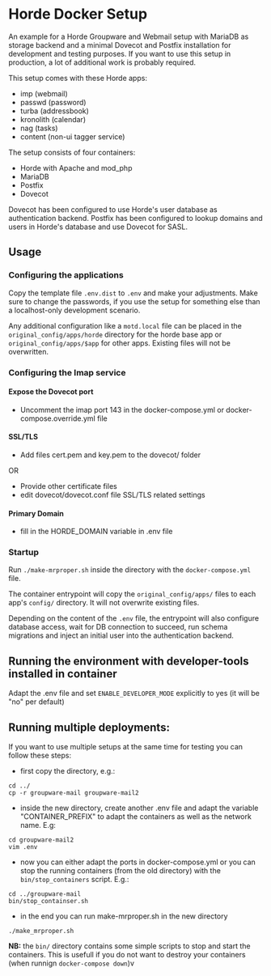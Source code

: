 # Horde Docker Setup

An example for a Horde Groupware and Webmail setup with MariaDB as storage backend and a minimal Dovecot and Postfix installation for development and testing purposes.
If you want to use this setup in production, a lot of additional work is probably required.

This setup comes with these Horde apps:

 * imp (webmail)
 * passwd (password)
 * turba (addressbook)
 * kronolith (calendar)
 * nag (tasks)
 * content (non-ui tagger service)

The setup consists of four containers:

- Horde with Apache and mod_php
- MariaDB
- Postfix
- Dovecot

Dovecot has been configured to use Horde's user database as authentication
backend. Postfix has been configured to lookup domains and users in Horde's
database and use Dovecot for SASL.

## Usage

### Configuring the applications

Copy the template file `.env.dist` to `.env` and make your adjustments. Make
sure to change the passwords, if you use the setup for something else than a
localhost-only development scenario.

Any additional configuration like a `motd.local` file can be placed in the
`original_config/apps/horde` directory for the horde base app or
`original_config/apps/$app` for other apps. Existing files will not be
overwritten.

### Configuring the Imap service

#### Expose the Dovecot port

- Uncomment the imap port 143 in the docker-compose.yml or docker-compose.override.yml file

#### SSL/TLS


- Add files cert.pem and key.pem to the dovecot/ folder

OR

- Provide other certificate files
- edit dovecot/dovecot.conf file SSL/TLS related settings

#### Primary Domain

- fill in the HORDE_DOMAIN variable in .env file


### Startup

Run `./make-mrproper.sh` inside the directory with the `docker-compose.yml`
file.

The container entrypoint will copy the `original_config/apps/` files to each
app's `config/` directory. It will not overwrite existing files.

Depending on the content of the `.env` file, the entrypoint will also configure
database access, wait for DB connection to succeed, run schema migrations and
inject an initial user into the authentication backend.

## Running the environment with developer-tools installed in container

Adapt the .env file and set ````ENABLE_DEVELOPER_MODE```` explicitly to yes (it will be "no" per default)

## Running multiple deployments:

If you want to use multiple setups at the same time for testing you can follow these steps:

+ first copy the directory, e.g.:
````shell
cd ../
cp -r groupware-mail groupware-mail2
````
+ inside the new directory, create another .env file and adapt the variable "CONTAINER_PREFIX" to adapt the containers as well as the network name. E.g:
````
cd groupware-mail2
vim .env
````
+ now you can either adapt the ports in docker-compose.yml or you can stop the running containers (from the old directory) with the ````bin/stop_containers```` script. E.g.:
````shell
cd ../groupware-mail
bin/stop_containser.sh
````
+ in the end you can run make-mrproper.sh in the new directory
````
./make_mrproper.sh
````

**NB:** the ````bin/```` directory contains some simple scripts to stop and start the containers. This is usefull if you do not want to destroy your containers (when runnign ````docker-compose down````)v
